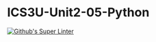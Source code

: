 # ICS3U-Unit2-05-Python

[![Github's Super Linter](https://github.com/Ethan-Prieur1/ICS3U-Unit2-05-Python/workflows/GitHub's%20Super%20Linter/badge.svg)](https://github.com/Ethan-Prieur1/ICS3U-Unit2-05-Python/actions)
